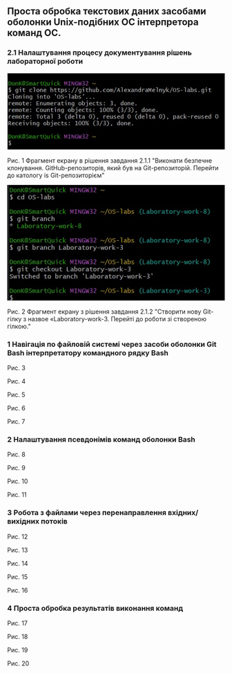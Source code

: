 ## Проста обробка текстових даних засобами оболонки Unix-подібних ОС інтерпретора команд ОС.
### 2.1 Налаштування процесу документування рішень лабораторної роботи

![image](https://github.com/AlexandraMelnyk/OS-labs/blob/Laboratory-work-3/2.1.1.jpg?raw=true)

Рис. 1 Фрагмент екрану в рішення завдання 2.1.1 "Виконати безпечне клонування. GitHub-репозиторів, який був на Git-репозиторій. Перейти до катологу is Git-репозиторієм"

![image](https://github.com/AlexandraMelnyk/OS-labs/blob/Laboratory-work-3/2.1.2.jpg?raw=true)

Рис. 2 Фрагмент екрану з рішення завдання 2.1.2 "Створити нову Git-гілку з назвое «Laboratory-work-3. Перейті до роботи зі створеною гілкою."

### 1 Навігація по файловій системі через засоби оболонки Git Bash інтерпретатору командного рядку Bash

Рис. 3

Рис. 4

Рис. 5

Рис. 6

Рис. 7

### 2 Налаштування псевдонімів команд оболонки Bash

Рис. 8

Рис. 9

Рис. 10

Рис. 11

### 3 Робота з файлами через перенаправлення вхідних/вихідних потоків

Рис. 12

Рис. 13

Рис. 14

Рис. 15

Рис. 16

### 4 Проста обробка результатів виконання команд

Рис. 17

Рис. 18

Рис. 19

Рис. 20

